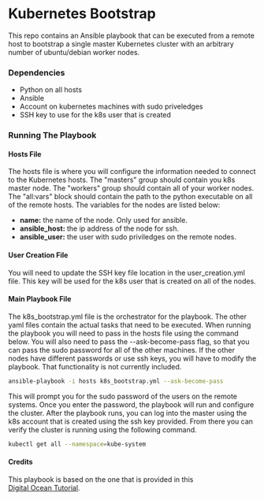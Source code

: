 # Kubernetes Bootstrap

This repo contains an Ansible playbook that can be executed from a remote host
to bootstrap a single master Kubernetes cluster with an arbitrary number of
ubuntu/debian worker nodes. 

### Dependencies

- Python on all hosts
- Ansible
- Account on kubernetes machines with sudo priveledges
- SSH key to use for the k8s user that is created

### Running The Playbook

#### Hosts File

The hosts file is where you will configure the information needed to connect
to the Kubernetes hosts. The "masters" group should contain you k8s master
node. The "workers" group should contain all of your worker nodes. The
"all:vars" block should contain the path to the python executable on all
of the remote hosts. The variables for the nodes are listed below:

- __name:__ the name of the node. Only used for ansible.
- __ansible_host:__ the ip address of the node for ssh.
- __ansible_user:__ the user with sudo priviledges on the remote nodes.

#### User Creation File

You will need to update the SSH key file location in the user_creation.yml
file. This key will be used for the k8s user that is created on all of the
nodes.

#### Main Playbook File

The k8s_bootstrap.yml file is the orchestrator for the playbook. The 
other yaml files contain the actual tasks that need to be executed.
When running the playbook you will need to pass in the hosts file using the 
command below. You will also need to pass the --ask-become-pass flag, 
so that you can pass the sudo password for all of the other machines. If the
other nodes have different passwords or use ssh keys, you will have to modify
the playbook. That functionality is not currently included.

```bash
ansible-playbook -i hosts k8s_bootstrap.yml --ask-become-pass
```

This will prompt you for the sudo password of the users on the remote systems.
Once you enter the password, the playbook will run and configure the cluster.
After the playbook runs, you can log into the master using the k8s account 
that is created using the ssh key provided. From there you can verify the 
cluster is running using the following command.

```bash
kubectl get all --namespace=kube-system
```

#### Credits

This playbook is based on the one that is provided in this  
[Digital Ocean Tutorial](https://www.digitalocean.com/community/tutorials/how-to-create-a-kubernetes-cluster-using-kubeadm-on-ubuntu-18-04).
